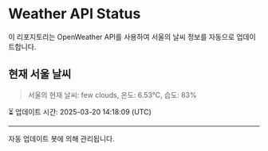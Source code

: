 
# Weather API Status

이 리포지토리는 OpenWeather API를 사용하여 서울의 날씨 정보를 자동으로 업데이트합니다.

## 현재 서울 날씨
> 서울의 현재 날씨: few clouds, 온도: 6.53°C, 습도: 83%

⏳ 업데이트 시간: 2025-03-20 14:18:09 (UTC)

---
자동 업데이트 봇에 의해 관리됩니다.

